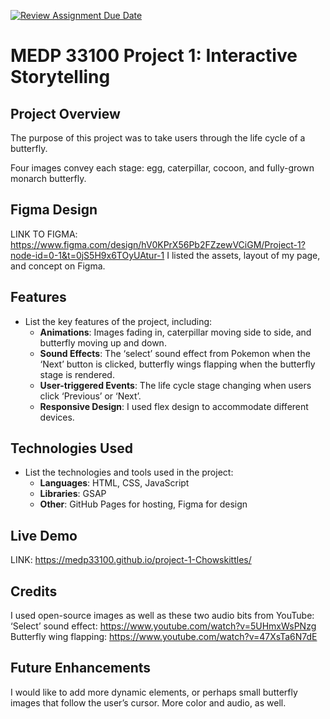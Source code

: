 [![Review Assignment Due Date](https://classroom.github.com/assets/deadline-readme-button-22041afd0340ce965d47ae6ef1cefeee28c7c493a6346c4f15d667ab976d596c.svg)](https://classroom.github.com/a/2JhgCWku)
# MEDP 33100 Project 1: Interactive Storytelling

## Project Overview

The purpose of this project was to take users through the life cycle of a butterfly. 

Four images convey each stage: egg, caterpillar, cocoon, and fully-grown monarch butterfly. 

## Figma Design

LINK TO FIGMA: https://www.figma.com/design/hV0KPrX56Pb2FZzewVCiGM/Project-1?node-id=0-1&t=0jS5H9x6TOyUAtur-1
I listed the assets, layout of my page, and concept on Figma.

## Features

- List the key features of the project, including:
    - **Animations**: Images fading in, caterpillar moving side to side, and butterfly moving up and down.
    - **Sound Effects**: The ‘select’ sound effect from Pokemon when the ‘Next’ button is clicked, butterfly wings flapping when the butterfly stage is rendered.
    - **User-triggered Events**: The life cycle stage changing when users click ‘Previous’ or ‘Next’.
    - **Responsive Design**: I used flex design to accommodate different devices.

## Technologies Used

- List the technologies and tools used in the project:
    - **Languages**: HTML, CSS, JavaScript
    - **Libraries**: GSAP
    - **Other**: GitHub Pages for hosting, Figma for design

## Live Demo

LINK: https://medp33100.github.io/project-1-Chowskittles/

## Credits

I used open-source images as well as these two audio bits from YouTube: ‘Select’ sound effect: https://www.youtube.com/watch?v=5UHmxWsPNzg
Butterfly wing flapping: https://www.youtube.com/watch?v=47XsTa6N7dE

## Future Enhancements

I would like to add more dynamic elements, or perhaps small butterfly images that follow the user’s cursor. More color and audio, as well.
